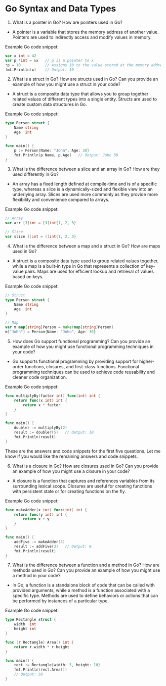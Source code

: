 # Go Syntax and Data Types

1. What is a pointer in Go? How are pointers used in Go?

* A pointer is a variable that stores the memory address of another value. Pointers are used to indirectly access and modify values in memory.

Example Go code snippet:

```go
var x int = 42
var p *int = &x   // p is a pointer to x
*p = 10           // Assigns 10 to the value stored at the memory address pointed by p
fmt.Println(x)    // Output: 10
```

2. What is a struct in Go? How are structs used in Go? Can you provide an example of how you might use a struct in your code?

* A struct is a composite data type that allows you to group together related values of different types into a single entity. Structs are used to create custom data structures in Go.

Example Go code snippet:

```go
type Person struct {
    Name string
    Age  int
}

func main() {
    p := Person{Name: "John", Age: 30}
    fmt.Println(p.Name, p.Age)   // Output: John 30
}
```

3. What is the difference between a slice and an array in Go? How are they used differently in Go?

* An array has a fixed length defined at compile-time and is of a specific type, whereas a slice is a dynamically-sized and flexible view into an underlying array. Slices are used more commonly as they provide more flexibility and convenience compared to arrays.

Example Go code snippet:

```go
// Array
var arr [3]int = [3]int{1, 2, 3}

// Slice
var slice []int = []int{1, 2, 3}
```

4. What is the difference between a map and a struct in Go? How are maps used in Go?

* A struct is a composite data type used to group related values together, while a map is a built-in type in Go that represents a collection of key-value pairs. Maps are used for efficient lookup and retrieval of values based on keys.

Example Go code snippet:

```go
// Struct
type Person struct {
    Name string
    Age  int
}

// Map
var m map[string]Person = make(map[string]Person)
m["John"] = Person{Name: "John", Age: 30}
```

5. How does Go support functional programming? Can you provide an example of how you might use functional programming techniques in your code?

* Go supports functional programming by providing support for higher-order functions, closures, and first-class functions. Functional programming techniques can be used to achieve code reusability and cleaner code organization.

Example Go code snippet:

```go
func multiplyBy(factor int) func(int) int {
    return func(x int) int {
        return x * factor
    }
}

func main() {
    doubler := multiplyBy(2)
    result := doubler(5)   // Output: 10
    fmt.Println(result)
}
```

These are the answers and code snippets for the first five questions. Let me know if you would like the remaining answers and code snippets.

6. What is a closure in Go? How are closures used in Go? Can you provide an example of how you might use a closure in your code?

* A closure is a function that captures and references variables from its surrounding lexical scope. Closures are useful for creating functions with persistent state or for creating functions on the fly.

Example Go code snippet:

```go
func makeAdder(x int) func(int) int {
    return func(y int) int {
        return x + y
    }
}

func main() {
    addFive := makeAdder(5)
    result := addFive(3)   // Output: 8
    fmt.Println(result)
}
```



7. What is the difference between a function and a method in Go? How are methods used in Go? Can you provide an example of how you might use a method in your code?

* In Go, a function is a standalone block of code that can be called with provided arguments, while a method is a function associated with a specific type. Methods are used to define behaviors or actions that can be performed by instances of a particular type.

Example Go code snippet:

```go
type Rectangle struct {
    width  int
    height int
}

func (r Rectangle) Area() int {
    return r.width * r.height
}

func main() {
    rect := Rectangle{width: 5, height: 10}
    fmt.Println(rect.Area()) 
    // Output: 50
}
```
